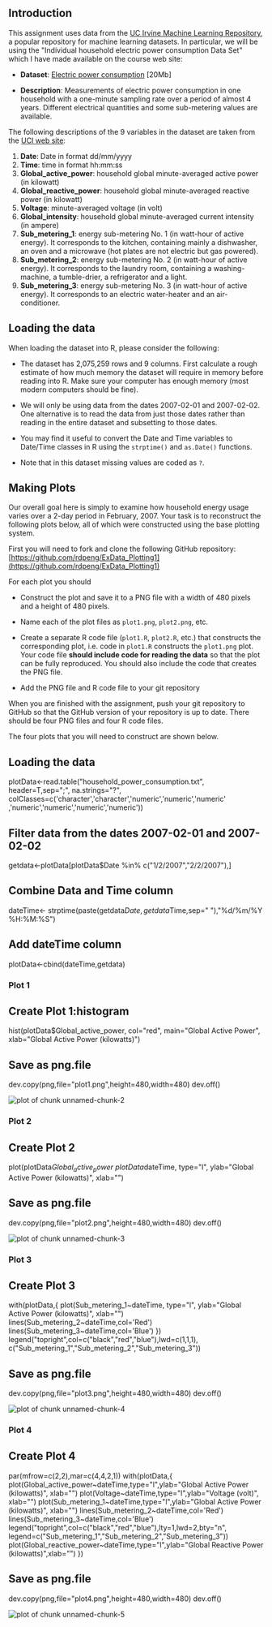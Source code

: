 ## Introduction

This assignment uses data from
the <a href="http://archive.ics.uci.edu/ml/">UC Irvine Machine
Learning Repository</a>, a popular repository for machine learning
datasets. In particular, we will be using the "Individual household
electric power consumption Data Set" which I have made available on
the course web site:


* <b>Dataset</b>: <a href="https://d396qusza40orc.cloudfront.net/exdata%2Fdata%2Fhousehold_power_consumption.zip">Electric power consumption</a> [20Mb]

* <b>Description</b>: Measurements of electric power consumption in
one household with a one-minute sampling rate over a period of almost
4 years. Different electrical quantities and some sub-metering values
are available.


The following descriptions of the 9 variables in the dataset are taken
from
the <a href="https://archive.ics.uci.edu/ml/datasets/Individual+household+electric+power+consumption">UCI
web site</a>:

<ol>
<li><b>Date</b>: Date in format dd/mm/yyyy </li>
<li><b>Time</b>: time in format hh:mm:ss </li>
<li><b>Global_active_power</b>: household global minute-averaged active power (in kilowatt) </li>
<li><b>Global_reactive_power</b>: household global minute-averaged reactive power (in kilowatt) </li>
<li><b>Voltage</b>: minute-averaged voltage (in volt) </li>
<li><b>Global_intensity</b>: household global minute-averaged current intensity (in ampere) </li>
<li><b>Sub_metering_1</b>: energy sub-metering No. 1 (in watt-hour of active energy). It corresponds to the kitchen, containing mainly a dishwasher, an oven and a microwave (hot plates are not electric but gas powered). </li>
<li><b>Sub_metering_2</b>: energy sub-metering No. 2 (in watt-hour of active energy). It corresponds to the laundry room, containing a washing-machine, a tumble-drier, a refrigerator and a light. </li>
<li><b>Sub_metering_3</b>: energy sub-metering No. 3 (in watt-hour of active energy). It corresponds to an electric water-heater and an air-conditioner.</li>
</ol>

## Loading the data





When loading the dataset into R, please consider the following:

* The dataset has 2,075,259 rows and 9 columns. First
calculate a rough estimate of how much memory the dataset will require
in memory before reading into R. Make sure your computer has enough
memory (most modern computers should be fine).

* We will only be using data from the dates 2007-02-01 and
2007-02-02. One alternative is to read the data from just those dates
rather than reading in the entire dataset and subsetting to those
dates.

* You may find it useful to convert the Date and Time variables to
Date/Time classes in R using the `strptime()` and `as.Date()`
functions.

* Note that in this dataset missing values are coded as `?`.


## Making Plots

Our overall goal here is simply to examine how household energy usage
varies over a 2-day period in February, 2007. Your task is to
reconstruct the following plots below, all of which were constructed
using the base plotting system.

First you will need to fork and clone the following GitHub repository:
[https://github.com/rdpeng/ExData_Plotting1](https://github.com/rdpeng/ExData_Plotting1)


For each plot you should

* Construct the plot and save it to a PNG file with a width of 480
pixels and a height of 480 pixels.

* Name each of the plot files as `plot1.png`, `plot2.png`, etc.

* Create a separate R code file (`plot1.R`, `plot2.R`, etc.) that
constructs the corresponding plot, i.e. code in `plot1.R` constructs
the `plot1.png` plot. Your code file **should include code for reading
the data** so that the plot can be fully reproduced. You should also
include the code that creates the PNG file.

* Add the PNG file and R code file to your git repository

When you are finished with the assignment, push your git repository to
GitHub so that the GitHub version of your repository is up to
date. There should be four PNG files and four R code files.


The four plots that you will need to construct are shown below. 

## Loading the data

plotData<-read.table("household_power_consumption.txt", header=T,sep=";",
na.strings="?", colClasses=c('character','character','numeric','numeric','numeric'
,'numeric','numeric','numeric','numeric'))

## Filter data from the dates 2007-02-01 and 2007-02-02

getdata<-plotData[plotData$Date %in% c("1/2/2007","2/2/2007"),]

## Combine Data and Time column

dateTime<- strptime(paste(getdata$Date,getdata$Time,sep=" "),"%d/%m/%Y %H:%M:%S")

## Add dateTime column

plotData<-cbind(dateTime,getdata)

### Plot 1

## Create Plot 1:histogram

hist(plotData$Global_active_power, col="red", main="Global Active Power", xlab="Global Active Power (kilowatts)")

## Save as png.file

dev.copy(png,file="plot1.png",height=480,width=480)
dev.off()

![plot of chunk unnamed-chunk-2](figure/unnamed-chunk-2.png) 


### Plot 2

## Create Plot 2

plot(plotData$Global_active_power~plotData$dateTime, type="l", ylab="Global Active Power (kilowatts)", xlab="")

## Save as png.file

dev.copy(png,file="plot2.png",height=480,width=480)
dev.off()

![plot of chunk unnamed-chunk-3](figure/unnamed-chunk-3.png) 


### Plot 3

## Create Plot 3

with(plotData,{
  plot(Sub_metering_1~dateTime, type="l", ylab="Global Active Power (kilowatts)", xlab="")
  lines(Sub_metering_2~dateTime,col='Red')
  lines(Sub_metering_3~dateTime,col='Blue')
})
legend("topright",col=c("black","red","blue"),lwd=c(1,1,1),
  c("Sub_metering_1","Sub_metering_2","Sub_metering_3"))

## Save as png.file

dev.copy(png,file="plot3.png",height=480,width=480)
dev.off()

![plot of chunk unnamed-chunk-4](figure/unnamed-chunk-4.png) 


### Plot 4

## Create Plot 4

par(mfrow=c(2,2),mar=c(4,4,2,1))
with(plotData,{
  plot(Global_active_power~dateTime,type="l",ylab="Global Active Power (kilowatts)", xlab="")
  plot(Voltage~dateTime,type="l",ylab="Voltage (volt)", xlab="")
  plot(Sub_metering_1~dateTime,type="l",ylab="Global Active Power (kilowatts)", xlab="")
  lines(Sub_metering_2~dateTime,col='Red')
  lines(Sub_metering_3~dateTime,col='Blue')
  legend("topright",col=c("black","red","blue"),lty=1,lwd=2,bty="n",
    legend=c("Sub_metering_1","Sub_metering_2","Sub_metering_3"))
  plot(Global_reactive_power~dateTime,type="l",ylab="Global Reactive Power (kilowatts)",xlab="")
})

## Save as png.file

dev.copy(png,file="plot4.png",height=480,width=480)
dev.off()

![plot of chunk unnamed-chunk-5](figure/unnamed-chunk-5.png) 


